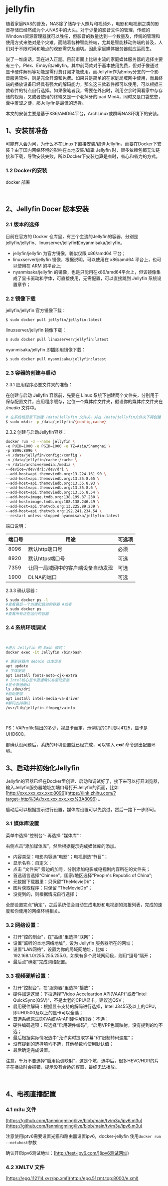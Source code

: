 # jellyfin

随着家庭NAS的普及，NAS除了储存个人照片和视频外，电影和电视剧之类的影音存储已经然成为个人NAS中的大头。对于少量的影音文件的管理，传统的Windows资源管理器就可以胜任，但影音的数量达到一个数量及，传统的管理和使用方式来绝对是个灾难。而随着各种智能终端，尤其是智能移动终端的普及，人们对于不限时间和地点的观影需求及迫切。因此家庭媒体服务器就应运而生。

说了一堆废话，现在进入正题。目前市面上比较主流的家庭媒体服务器的选择主要有三个，Plex、Emby和Jellyfin。其中前两款对于基本使用免费，但对于像通过显卡硬件解码等功能是需付费订阅才能使用。而Jellyfin作为Emby分支的一个影音服务软件，则是完全开源和免费。如果只是简单的在家庭局域网中使用，而且终端的播放设备已经具有强大的解码能力，那么这三款软件都可以使用，可以根据三款软件的特点自行选择。如果像笔者我，需要在外出时，利用空余时间看家中存存储的视频，又或者使用的终端又是一个老掉牙的Ipad Mini4，同时又是口袋憋憋，囊中羞涩之徒，那Jellyfin是最佳的选择。

本文的安装主要是基于X86/AMD64平台，ArchLinux或群晖NAS环境下的安装。

## 1、安装前准备

可能有人会为问，为什么不在Linux下直接安装/编译Jellyfin，而要在Docker下安装？由于国内网络环境的影响在本地安装/编辑 Jellyfin 时，很多依赖包都无法链接和下载，导致安装失败，所以Docker下安装也算是省时，省心和省力的方式。

### 1.2 Docker的安装

docker 部署

​​

## 2、Jellyfin Docer 版本安装

### 2.1 版本的选择

目前在官方的 Docker 仓库里，有三个主流的Jellyfin的容器，分别是 jellyfin/jellyfin、linuxserver/jellyfin和nyanmisaka/jellyfin。

* jellyfin/jellyfin 为官方镜像，貌似仅限 x86/amd64 平台；
* linuxserver/jellyfin 镜像，根据说明，可以使用在 x86/amd64 平台上，也可以使用在 ARM 的平台上;
* nyanmisaka/jellyfin 的镜像，也是只能用在x86/amd64平台上，但该镜像集成了显卡驱动和字体，可直接使用，无需配置，可以直接跳到 Jellyfin 系统设置章节；

### 2.2 镜像下载

jellyfin/jellyfin 官方镜像下载：

```bash
$ sudo docker pull jellyfin/jellyfin:latest
```

linuxserver/jellyfin 镜像下载：

```bash
$ sudo docker pull linuxserver/jellyfin:latest
```

nyanmisaka/jellyfin 即插即用镜像下载：

```bash
$ sudo docker pull nyanmisaka/jellyfin:latest
```

### 2.3 容器的创建与启动

2.3.1 应用程序必要文件夹的准备：

在创建与启动 Jellyfin 容器前，先要在 Linux 系统下创建两个文件夹，分别用于保存配置文件，应用程序缓存，定位一个媒体库文件夹，假设你的媒体库文件夹在  */media* 文件中。

```bash
# 在系统根目录下创建 /data/jellyfin 文件夹，并在 /data/jellyfin文件夹下再创建 config 和 cache 两个三级文件夹 
$ sudo mkdir -p /data/jellyfin/{config,cache}
```

2.3.2 创建与启动Jellyfin容器：

```bash
docker run -d --name jellyfin \
-e PUID=1000 -e PGID=1000 -e TZ=Asia/Shanghai \
-p 8096:8096 \
-v /data/jellyfin/config:/config \
-v /data/jellyfin/cache:/cache \
-v /data/archive/media:/media \
--device=/dev/dri:/dev/dri \
--add-host=api.themoviedb.org:13.224.161.90 \
--add-host=api.themoviedb.org:13.35.8.65 \
--add-host=api.themoviedb.org:13.35.8.93 \
--add-host=api.themoviedb.org:13.35.8.6 \
--add-host=api.themoviedb.org:13.35.8.54 \
--add-host=image.tmdb.org:138.199.37.230 \
--add-host=image.tmdb.org:108.138.246.49 \
--add-host=api.thetvdb.org:13.225.89.239 \
--add-host=api.thetvdb.org:192.241.234.54 \
--restart unless-stopped nyanmisaka/jellyfin:latest 
```

端口说明：

|端口号|用途|可选项|
| --------| ------------------------------------| --------|
|8096|默认http端口号|必须|
|8920|默认https端口号|可选|
|7359|让同一局域网中的客户端设备自动发现|可选|
|1900|DLNA的端口|可选|

2.3.3 确认容器：

```bash
$ sudo docker ps -l 
#查看最后一个创建和启动的容器 #或者 
$ sudo docker ps 
#查看所有正在运行的容器
```

### 2.4 系统环境调试

‍

```bash
#进入 Jellyfin 的 Bash 模式：
docker exec -it Jellyfin /bin/bash

# 更新容器内 debain 仓库信息
apt update 
# 字体安装
apt install fonts-noto-cjk-extra
# Intel核心显卡直通确认与驱动安装
#显卡直通确认 
ls /dev/dri
#驱动安装 
apt install intel-media-va-driver 
#解码支持确认 
/usr/lib/jellyfin-ffmpeg/vainfo
```

​​​​

PS：VAProfile输出的多少，视显卡而定，示例机的CPU是J4125，显卡是UHD600。

都确认没问题后，系统的环境设置就已经完成，可以输入 ***exit*** 命令退出配置环境。

## 3、启动并初始化Jellyfin

Jellyfin的容器已经在Docker里创建、启动和调试好了，接下来可以打开浏览器，输入Jellyfin服务器地址加端口号打开Jellyfin的页面，比如 [http://xxx.xxx.xxx.xxx:8096](https://link.zhihu.com/?target=http%3A//xxx.xxx.xxx.xxx%3A8096) 。

启动后可以根据提示进行设置，媒体库设置可以先跳过，然后一路下一步即可。

### 3.1 媒体库设置

菜单中选择“控制台”- 再选择 ”媒体库“：

右侧点击“添加媒体库”，然后根据提示完成媒体库的添加。​​

* 内容类型：电影内容选“电影”；电视剧选“节目”；
* 显示名称：自定义：
* 点击 “文件夹” 旁边的加号，分别添加电影或电视剧内容所在的文件夹；
* 首选语言选择“Chinese”，国家/地区选择“People's Republic of China”;
* 元数据下载器里：只保留“TheMovieDb”；
* 图片获取程序：只保留 “TheMovieDb”；
* 没提到的，则根据情况自行选择；

全部设置完点“确定”，之后系统便会自动生成电影和电视剧的海报列表，完成的速度和你使用的网络环境相关。

### 3.2 网络设置：

* 打开“控的制台”，在“高级”里选择“联网”；
* 设置“监听的本地网络地址”，设为 Jellyfin 服务器所在的网址；
* 设置“LAN网络”，设置为你的局域网地址，比如：192.168.1.0/255.255.255.0，如果有多个局域网网段，则用“逗号”隔开；
* 最后点”确定“完成网络配置。

### 3.3 视频硬解设置：

* 打开”控制台“，在”服务器“里选择”播放“；
* 硬件加速这里：下拉选择”Video Acceleartion API(VAAP)“或者”Intel QuickSync(QSV)“，不是太老的CPU/显卡，建议选QSV；
* 启用硬件解码：根据显卡支持的解码进行选择，Intel J3455及以上的CPU，即UHD500及以上的显卡可以全选；
* 首选系统原生DXVA或VA-API硬件解码器：不选；
* 硬件编码选项：只选择“启用硬件编码”，“启用VPP色调映射，没有提到的均不选；
* 最后根据实际情况选中”允许实时提取字幕“和”限制转码速度“；
* 没有提到的选择项均不选，其他参数均使用默认值；
* 最后确定完成设置。

注意，千万不要选择”启用色调映射“，这是个坑，选中后，很多HEVC/HDR的片子在播放时会报错，提示没有合适的容器，最终无法播放。

‍

## 4、电视直播配置

### 4.1 m3u 文件

[https://github.com/fanmingming/live/blob/main/tv/m3u/ipv6.m3u](https://github.com/fanmingming/live/blob/main/tv/m3u/ipv6.m3u)

注意使用iptv6需要设置光猫和路由器设置ipv6，docker-jellyfin 使用`docker run --net=host`​参数

确认开启ipv6测试地址：[http://test-ipv6.com/](ipv6测试网址)

### 4.2 XMLTV 文件

[https://epg.112114.xyz/pp.xml](http://epg.51zmt.top:8000/e.xml)

‍
